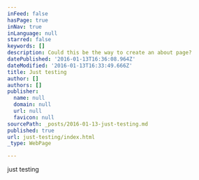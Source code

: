 ```yaml
---
inFeed: false
hasPage: true
inNav: true
inLanguage: null
starred: false
keywords: []
description: Could this be the way to create an about page?
datePublished: '2016-01-13T16:36:08.964Z'
dateModified: '2016-01-13T16:33:49.666Z'
title: Just testing
author: []
authors: []
publisher:
  name: null
  domain: null
  url: null
  favicon: null
sourcePath: _posts/2016-01-13-just-testing.md
published: true
url: just-testing/index.html
_type: WebPage

---
```

just testing